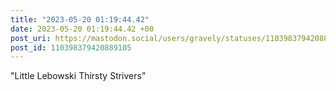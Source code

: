 ```yaml
---
title: "2023-05-20 01:19:44.42"
date: 2023-05-20 01:19:44.42 +00
post_uri: https://mastodon.social/users/gravely/statuses/110398379420889105
post_id: 110398379420889105
---
```

"Little Lebowski Thirsty Strivers"


